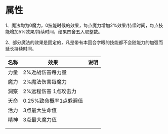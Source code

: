 # 属性

1、魔法均为0魔力，0技能时候的效果，每点魔力增加2%效果/持续时间，每点技能增加5%效果/持续时间，结果四舍五入取整数。

2、部分魔法的效果是固定的，凡是带有本回合字眼的技能都不会随能力的加强而延长持续时间。

| 名称 | 效果                   | 说明 |
| ---- | ---------------------- | ---- |
| 力量 | 2%近战伤害每力量       |      |
| 魔力 | 2%魔法伤害每魔力       |      |
| 洞察 | 2%远程伤害 1点攻击力   |      |
| 天命 | 0.25%致命概率1点躲避值 |      |
| 活力 | 3点最大生命值          |      |
| 精神 | 3点最大魔力值          |      |
|      |                        |      |
|      |                        |      |

